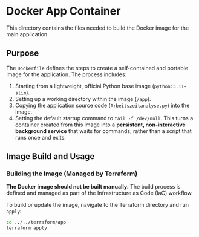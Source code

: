 # Docker App Container

This directory contains the files needed to build the Docker image for the main application.

## Purpose

The `Dockerfile` defines the steps to create a self-contained and portable image for the application. The process includes:

1.  Starting from a lightweight, official Python base image (`python:3.11-slim`).
2.  Setting up a working directory within the image (`/app`).
3.  Copying the application source code (`Arbeitszeitanalyse.py`) into the image.
4.  Setting the default startup command to `tail -f /dev/null`. This turns a container created from this image into a **persistent, non-interactive background service** that waits for commands, rather than a script that runs once and exits.

## Image Build and Usage

### Building the Image (Managed by Terraform)

**The Docker image should not be built manually.** The build process is defined and managed as part of the Infrastructure as Code (IaC) workflow.

To build or update the image, navigate to the Terraform directory and run `apply`:
```bash
cd ../../terraform/app
terraform apply
